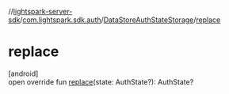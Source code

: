 //[lightspark-server-sdk](../../../index.md)/[com.lightspark.sdk.auth](../index.md)/[DataStoreAuthStateStorage](index.md)/[replace](replace.md)

# replace

[android]\
open override fun [replace](replace.md)(state: AuthState?): AuthState?
